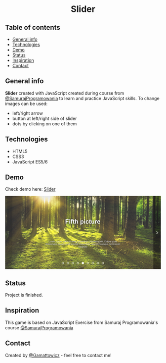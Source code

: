 <div align="center">
<h1 align="center">Slider</h1></div>

## Table of contents
* [General info](#general-info)
* [Technologies](#technologies)
* [Demo](#demo)
* [Status](#status)
* [Inspiration](#inspiration)
* [Contact](#contact)

## General info
**Slider** created with JavaScript created during course from [@SamurajProgramowania](https://websamuraj.pl/) to learn and practice JavaScript skills. To change images can be used: 
* left/right arrow
* button at left/right side of slider
* dots by clicking on one of them

## Technologies
* HTML5
* CSS3
* JavaScript ES5/6

## Demo
Check demo here: [Slider](https://gamattowicz.github.io/Slider/)

<img alt="Slider screen" src="https://github.com/Gamattowicz/Slider/blob/main/images/slider_screen.png"/>

## Status 
Project is finished.

## Inspiration
This game is based on JavaScript Exercise from Samuraj Programowania's course [@SamurajProgramowania](https://www.udemy.com/course/kurs-programowanie-w-javascript/)

## Contact
Created by [@Gamattowicz](https://github.com/Gamattowicz) - feel free to contact me!